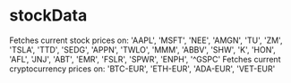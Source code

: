# stockData
Fetches current stock prices on: 'AAPL', 'MSFT', 'NEE', 'AMGN', 'TU', 'ZM', 'TSLA', 'TTD', 'SEDG', 'APPN', 'TWLO', 'MMM', 'ABBV', 'SHW', 'K', 'HON', 'AFL', 'JNJ', 'ABT', 'EMR', 'FSLR', 'SPWR', 'ENPH', '^GSPC'
Fetches current cryptocurrency prices on: 'BTC-EUR', 'ETH-EUR', 'ADA-EUR', 'VET-EUR'
